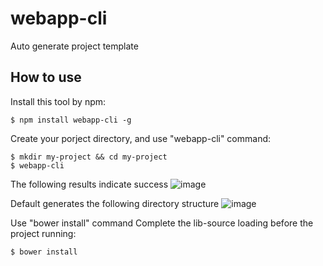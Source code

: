 # webapp-cli
Auto generate project template

## How to use
Install this tool by npm:
```
$ npm install webapp-cli -g
```
Create your porject directory, and use "webapp-cli" command:
```
$ mkdir my-project && cd my-project
$ webapp-cli
```
The following results indicate success
![image](https://github.com/yaorao2770/webapp-cli/blob/master/images/build-success.png)

Default generates the following directory structure
![image](https://github.com/yaorao2770/webapp-cli/blob/master/images/directory-structure.png)

Use "bower install" command Complete the lib-source loading before the project running:
```
$ bower install
```
